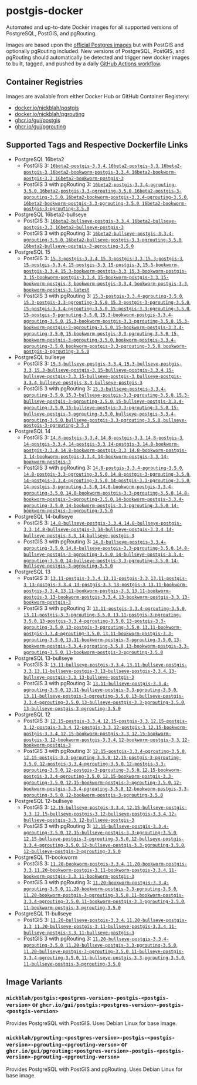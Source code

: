 # postgis-docker

Automated and up-to-date Docker images for all supported versions of PostgreSQL, PostGIS, and pgRouting.

Images are based upon the [official Postgres images](https://hub.docker.com/_/postgres) but with PostGIS and optionally pgRouting included. New versions of PostgreSQL, PostGIS, and pgRouting should automatically be detected and trigger new docker images to built, tagged, and pushed by a daily [GitHub Actions workflow](https://github.com/GUI/postgis-docker/blob/main/.github/workflows/main.yml).

## Container Registries

Images are available from either Docker Hub or GitHub Container Registery:

- [docker.io/nickblah/postgis](https://hub.docker.com/r/nickblah/postgis)
- [docker.io/nickblah/pgrouting](https://hub.docker.com/r/nickblah/pgrouting)
- [ghcr.io/gui/postgis](https://github.com/users/GUI/packages/container/package/postgis)
- [ghcr.io/gui/pgrouting](https://github.com/users/GUI/packages/container/package/pgrouting)

## Supported Tags and Respective Dockerfile Links

- PostgreSQL 16beta2
  - PostGIS 3: [`16beta2-postgis-3.3.4`, `16beta2-postgis-3.3`, `16beta2-postgis-3`, `16beta2-bookworm-postgis-3.3.4`, `16beta2-bookworm-postgis-3.3`, `16beta2-bookworm-postgis-3`](https://github.com/GUI/variant-docker/blob/main/16/bookworm/postgis-3/Dockerfile)
  - PostGIS 3 with pgRouting 3: [`16beta2-postgis-3.3.4-pgrouting-3.5.0`, `16beta2-postgis-3.3-pgrouting-3.5.0`, `16beta2-postgis-3-pgrouting-3.5.0`, `16beta2-bookworm-postgis-3.3.4-pgrouting-3.5.0`, `16beta2-bookworm-postgis-3.3-pgrouting-3.5.0`, `16beta2-bookworm-postgis-3-pgrouting-3.5.0`](https://github.com/GUI/variant-docker/blob/main/16/bookworm/postgis-3-pgrouting-3/Dockerfile)
- PostgreSQL 16beta2-bullseye
  - PostGIS 3: [`16beta2-bullseye-postgis-3.3.4`, `16beta2-bullseye-postgis-3.3`, `16beta2-bullseye-postgis-3`](https://github.com/GUI/variant-docker/blob/main/16/bullseye/postgis-3/Dockerfile)
  - PostGIS 3 with pgRouting 3: [`16beta2-bullseye-postgis-3.3.4-pgrouting-3.5.0`, `16beta2-bullseye-postgis-3.3-pgrouting-3.5.0`, `16beta2-bullseye-postgis-3-pgrouting-3.5.0`](https://github.com/GUI/variant-docker/blob/main/16/bullseye/postgis-3-pgrouting-3/Dockerfile)
- PostgreSQL 15
  - PostGIS 3: [`15.3-postgis-3.3.4`, `15.3-postgis-3.3`, `15.3-postgis-3`, `15-postgis-3.3.4`, `15-postgis-3.3`, `15-postgis-3`, `15.3-bookworm-postgis-3.3.4`, `15.3-bookworm-postgis-3.3`, `15.3-bookworm-postgis-3`, `15-bookworm-postgis-3.3.4`, `15-bookworm-postgis-3.3`, `15-bookworm-postgis-3`, `bookworm-postgis-3.3.4`, `bookworm-postgis-3.3`, `bookworm-postgis-3`, `latest`](https://github.com/GUI/variant-docker/blob/main/15/bookworm/postgis-3/Dockerfile)
  - PostGIS 3 with pgRouting 3: [`15.3-postgis-3.3.4-pgrouting-3.5.0`, `15.3-postgis-3.3-pgrouting-3.5.0`, `15.3-postgis-3-pgrouting-3.5.0`, `15-postgis-3.3.4-pgrouting-3.5.0`, `15-postgis-3.3-pgrouting-3.5.0`, `15-postgis-3-pgrouting-3.5.0`, `15.3-bookworm-postgis-3.3.4-pgrouting-3.5.0`, `15.3-bookworm-postgis-3.3-pgrouting-3.5.0`, `15.3-bookworm-postgis-3-pgrouting-3.5.0`, `15-bookworm-postgis-3.3.4-pgrouting-3.5.0`, `15-bookworm-postgis-3.3-pgrouting-3.5.0`, `15-bookworm-postgis-3-pgrouting-3.5.0`, `bookworm-postgis-3.3.4-pgrouting-3.5.0`, `bookworm-postgis-3.3-pgrouting-3.5.0`, `bookworm-postgis-3-pgrouting-3.5.0`](https://github.com/GUI/variant-docker/blob/main/15/bookworm/postgis-3-pgrouting-3/Dockerfile)
- PostgreSQL bullseye
  - PostGIS 3: [`15.3-bullseye-postgis-3.3.4`, `15.3-bullseye-postgis-3.3`, `15.3-bullseye-postgis-3`, `15-bullseye-postgis-3.3.4`, `15-bullseye-postgis-3.3`, `15-bullseye-postgis-3`, `bullseye-postgis-3.3.4`, `bullseye-postgis-3.3`, `bullseye-postgis-3`](https://github.com/GUI/variant-docker/blob/main/15/bullseye/postgis-3/Dockerfile)
  - PostGIS 3 with pgRouting 3: [`15.3-bullseye-postgis-3.3.4-pgrouting-3.5.0`, `15.3-bullseye-postgis-3.3-pgrouting-3.5.0`, `15.3-bullseye-postgis-3-pgrouting-3.5.0`, `15-bullseye-postgis-3.3.4-pgrouting-3.5.0`, `15-bullseye-postgis-3.3-pgrouting-3.5.0`, `15-bullseye-postgis-3-pgrouting-3.5.0`, `bullseye-postgis-3.3.4-pgrouting-3.5.0`, `bullseye-postgis-3.3-pgrouting-3.5.0`, `bullseye-postgis-3-pgrouting-3.5.0`](https://github.com/GUI/variant-docker/blob/main/15/bullseye/postgis-3-pgrouting-3/Dockerfile)
- PostgreSQL 14
  - PostGIS 3: [`14.8-postgis-3.3.4`, `14.8-postgis-3.3`, `14.8-postgis-3`, `14-postgis-3.3.4`, `14-postgis-3.3`, `14-postgis-3`, `14.8-bookworm-postgis-3.3.4`, `14.8-bookworm-postgis-3.3`, `14.8-bookworm-postgis-3`, `14-bookworm-postgis-3.3.4`, `14-bookworm-postgis-3.3`, `14-bookworm-postgis-3`](https://github.com/GUI/variant-docker/blob/main/14/bookworm/postgis-3/Dockerfile)
  - PostGIS 3 with pgRouting 3: [`14.8-postgis-3.3.4-pgrouting-3.5.0`, `14.8-postgis-3.3-pgrouting-3.5.0`, `14.8-postgis-3-pgrouting-3.5.0`, `14-postgis-3.3.4-pgrouting-3.5.0`, `14-postgis-3.3-pgrouting-3.5.0`, `14-postgis-3-pgrouting-3.5.0`, `14.8-bookworm-postgis-3.3.4-pgrouting-3.5.0`, `14.8-bookworm-postgis-3.3-pgrouting-3.5.0`, `14.8-bookworm-postgis-3-pgrouting-3.5.0`, `14-bookworm-postgis-3.3.4-pgrouting-3.5.0`, `14-bookworm-postgis-3.3-pgrouting-3.5.0`, `14-bookworm-postgis-3-pgrouting-3.5.0`](https://github.com/GUI/variant-docker/blob/main/14/bookworm/postgis-3-pgrouting-3/Dockerfile)
- PostgreSQL 14-bullseye
  - PostGIS 3: [`14.8-bullseye-postgis-3.3.4`, `14.8-bullseye-postgis-3.3`, `14.8-bullseye-postgis-3`, `14-bullseye-postgis-3.3.4`, `14-bullseye-postgis-3.3`, `14-bullseye-postgis-3`](https://github.com/GUI/variant-docker/blob/main/14/bullseye/postgis-3/Dockerfile)
  - PostGIS 3 with pgRouting 3: [`14.8-bullseye-postgis-3.3.4-pgrouting-3.5.0`, `14.8-bullseye-postgis-3.3-pgrouting-3.5.0`, `14.8-bullseye-postgis-3-pgrouting-3.5.0`, `14-bullseye-postgis-3.3.4-pgrouting-3.5.0`, `14-bullseye-postgis-3.3-pgrouting-3.5.0`, `14-bullseye-postgis-3-pgrouting-3.5.0`](https://github.com/GUI/variant-docker/blob/main/14/bullseye/postgis-3-pgrouting-3/Dockerfile)
- PostgreSQL 13
  - PostGIS 3: [`13.11-postgis-3.3.4`, `13.11-postgis-3.3`, `13.11-postgis-3`, `13-postgis-3.3.4`, `13-postgis-3.3`, `13-postgis-3`, `13.11-bookworm-postgis-3.3.4`, `13.11-bookworm-postgis-3.3`, `13.11-bookworm-postgis-3`, `13-bookworm-postgis-3.3.4`, `13-bookworm-postgis-3.3`, `13-bookworm-postgis-3`](https://github.com/GUI/variant-docker/blob/main/13/bookworm/postgis-3/Dockerfile)
  - PostGIS 3 with pgRouting 3: [`13.11-postgis-3.3.4-pgrouting-3.5.0`, `13.11-postgis-3.3-pgrouting-3.5.0`, `13.11-postgis-3-pgrouting-3.5.0`, `13-postgis-3.3.4-pgrouting-3.5.0`, `13-postgis-3.3-pgrouting-3.5.0`, `13-postgis-3-pgrouting-3.5.0`, `13.11-bookworm-postgis-3.3.4-pgrouting-3.5.0`, `13.11-bookworm-postgis-3.3-pgrouting-3.5.0`, `13.11-bookworm-postgis-3-pgrouting-3.5.0`, `13-bookworm-postgis-3.3.4-pgrouting-3.5.0`, `13-bookworm-postgis-3.3-pgrouting-3.5.0`, `13-bookworm-postgis-3-pgrouting-3.5.0`](https://github.com/GUI/variant-docker/blob/main/13/bookworm/postgis-3-pgrouting-3/Dockerfile)
- PostgreSQL 13-bullseye
  - PostGIS 3: [`13.11-bullseye-postgis-3.3.4`, `13.11-bullseye-postgis-3.3`, `13.11-bullseye-postgis-3`, `13-bullseye-postgis-3.3.4`, `13-bullseye-postgis-3.3`, `13-bullseye-postgis-3`](https://github.com/GUI/variant-docker/blob/main/13/bullseye/postgis-3/Dockerfile)
  - PostGIS 3 with pgRouting 3: [`13.11-bullseye-postgis-3.3.4-pgrouting-3.5.0`, `13.11-bullseye-postgis-3.3-pgrouting-3.5.0`, `13.11-bullseye-postgis-3-pgrouting-3.5.0`, `13-bullseye-postgis-3.3.4-pgrouting-3.5.0`, `13-bullseye-postgis-3.3-pgrouting-3.5.0`, `13-bullseye-postgis-3-pgrouting-3.5.0`](https://github.com/GUI/variant-docker/blob/main/13/bullseye/postgis-3-pgrouting-3/Dockerfile)
- PostgreSQL 12
  - PostGIS 3: [`12.15-postgis-3.3.4`, `12.15-postgis-3.3`, `12.15-postgis-3`, `12-postgis-3.3.4`, `12-postgis-3.3`, `12-postgis-3`, `12.15-bookworm-postgis-3.3.4`, `12.15-bookworm-postgis-3.3`, `12.15-bookworm-postgis-3`, `12-bookworm-postgis-3.3.4`, `12-bookworm-postgis-3.3`, `12-bookworm-postgis-3`](https://github.com/GUI/variant-docker/blob/main/12/bookworm/postgis-3/Dockerfile)
  - PostGIS 3 with pgRouting 3: [`12.15-postgis-3.3.4-pgrouting-3.5.0`, `12.15-postgis-3.3-pgrouting-3.5.0`, `12.15-postgis-3-pgrouting-3.5.0`, `12-postgis-3.3.4-pgrouting-3.5.0`, `12-postgis-3.3-pgrouting-3.5.0`, `12-postgis-3-pgrouting-3.5.0`, `12.15-bookworm-postgis-3.3.4-pgrouting-3.5.0`, `12.15-bookworm-postgis-3.3-pgrouting-3.5.0`, `12.15-bookworm-postgis-3-pgrouting-3.5.0`, `12-bookworm-postgis-3.3.4-pgrouting-3.5.0`, `12-bookworm-postgis-3.3-pgrouting-3.5.0`, `12-bookworm-postgis-3-pgrouting-3.5.0`](https://github.com/GUI/variant-docker/blob/main/12/bookworm/postgis-3-pgrouting-3/Dockerfile)
- PostgreSQL 12-bullseye
  - PostGIS 3: [`12.15-bullseye-postgis-3.3.4`, `12.15-bullseye-postgis-3.3`, `12.15-bullseye-postgis-3`, `12-bullseye-postgis-3.3.4`, `12-bullseye-postgis-3.3`, `12-bullseye-postgis-3`](https://github.com/GUI/variant-docker/blob/main/12/bullseye/postgis-3/Dockerfile)
  - PostGIS 3 with pgRouting 3: [`12.15-bullseye-postgis-3.3.4-pgrouting-3.5.0`, `12.15-bullseye-postgis-3.3-pgrouting-3.5.0`, `12.15-bullseye-postgis-3-pgrouting-3.5.0`, `12-bullseye-postgis-3.3.4-pgrouting-3.5.0`, `12-bullseye-postgis-3.3-pgrouting-3.5.0`, `12-bullseye-postgis-3-pgrouting-3.5.0`](https://github.com/GUI/variant-docker/blob/main/12/bullseye/postgis-3-pgrouting-3/Dockerfile)
- PostgreSQL 11-bookworm
  - PostGIS 3: [`11.20-bookworm-postgis-3.3.4`, `11.20-bookworm-postgis-3.3`, `11.20-bookworm-postgis-3`, `11-bookworm-postgis-3.3.4`, `11-bookworm-postgis-3.3`, `11-bookworm-postgis-3`](https://github.com/GUI/variant-docker/blob/main/11/bookworm/postgis-3/Dockerfile)
  - PostGIS 3 with pgRouting 3: [`11.20-bookworm-postgis-3.3.4-pgrouting-3.5.0`, `11.20-bookworm-postgis-3.3-pgrouting-3.5.0`, `11.20-bookworm-postgis-3-pgrouting-3.5.0`, `11-bookworm-postgis-3.3.4-pgrouting-3.5.0`, `11-bookworm-postgis-3.3-pgrouting-3.5.0`, `11-bookworm-postgis-3-pgrouting-3.5.0`](https://github.com/GUI/variant-docker/blob/main/11/bookworm/postgis-3-pgrouting-3/Dockerfile)
- PostgreSQL 11-bullseye
  - PostGIS 3: [`11.20-bullseye-postgis-3.3.4`, `11.20-bullseye-postgis-3.3`, `11.20-bullseye-postgis-3`, `11-bullseye-postgis-3.3.4`, `11-bullseye-postgis-3.3`, `11-bullseye-postgis-3`](https://github.com/GUI/variant-docker/blob/main/11/bullseye/postgis-3/Dockerfile)
  - PostGIS 3 with pgRouting 3: [`11.20-bullseye-postgis-3.3.4-pgrouting-3.5.0`, `11.20-bullseye-postgis-3.3-pgrouting-3.5.0`, `11.20-bullseye-postgis-3-pgrouting-3.5.0`, `11-bullseye-postgis-3.3.4-pgrouting-3.5.0`, `11-bullseye-postgis-3.3-pgrouting-3.5.0`, `11-bullseye-postgis-3-pgrouting-3.5.0`](https://github.com/GUI/variant-docker/blob/main/11/bullseye/postgis-3-pgrouting-3/Dockerfile)

## Image Variants

### `nickblah/postgis:<postgres-version>-postgis-<postgis-version>` or `ghcr.io/gui/postgis:<postgres-version>-postgis-<postgis-version>`
Provides PostgreSQL with PostGIS. Uses Debian Linux for base image.

### `nickblah/pgrouting:<postgres-version>-postgis-<postgis-version>-pgrouting-<pgrouting-verson>` or `ghcr.io/gui/pgrouting:<postgres-version>-postgis-<postgis-version>-pgrouting-<pgrouting-verson>`
Provides PostgreSQL with PostGIS and pgRouting. Uses Debian Linux for base image.
